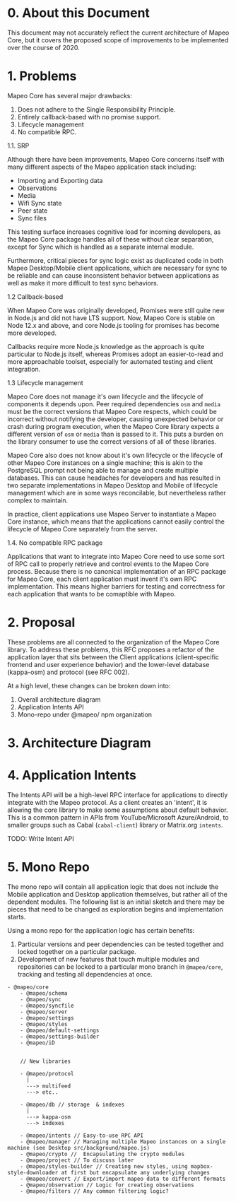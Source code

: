 # 0. About this Document

This document may not accurately reflect the current architecture of 
Mapeo Core, but it covers the proposed scope of improvements to be
implemented over the course of 2020.


# 1. Problems

Mapeo Core has several major drawbacks:

1. Does not adhere to the Single Responsibility Principle.
1. Entirely callback-based with no promise support.
1. Lifecycle management
1. No compatible RPC.

1.1. SRP

Although there have been improvements, Mapeo Core concerns itself with many
different aspects of the Mapeo application stack including:

* Importing and Exporting data
* Observations
* Media
* Wifi Sync state
* Peer state
* Sync files

This testing surface increases cognitive load for incoming developers, as the
Mapeo Core package handles all of these without clear separation, except for
Sync which is handled as a separate internal module. 

Furthermore, critical pieces for sync logic exist as duplicated code in both Mapeo
Desktop/Mobile client applications, which are necessary for sync to be reliable
and can cause inconsistent behavior between applications as well as make it
more difficult to test sync behaviors.

1.2 Callback-based

When Mapeo Core was originally developed, Promises were still quite new in
Node.js and did not have LTS support. Now, Mapeo Core is stable on Node
12.x and above, and core Node.js tooling for promises has become more
developed.

Callbacks require more Node.js knowledge as the approach is quite particular to
Node.js itself, whereas Promises adopt an easier-to-read and more approachable
toolset, especially for automated testing and client integration.

1.3 Lifecycle management

Mapeo Core does not manage it's own lifecycle and the lifecycle of components
it depends upon. Peer required dependencies `osm` and `media` must be the
correct versions that Mapeo Core respects, which could be incorrect without
notifying the developer, causing unexpected behavior or crash during program
execution, when the Mapeo Core library expects a different version of `osm` or
`media` than is passed to it. This puts a burden on the library consumer to use
the correct versions of all of these libraries. 

Mapeo Core also does not know about it's own lifecycle or the lifecycle of
other Mapeo Core instances on a single machine; this is akin to the PostgreSQL
prompt not being able to manage and create multiple databases. This can cause
headaches for developers and has resulted in two separate implementations in
Mapeo Desktop and Mobile of lifecycle management which are in some ways
reconcilable, but nevertheless rather complex to maintain.

In practice, client applications use Mapeo Server to instantiate a Mapeo Core
instance, which means that the applications cannot easily control the lifecycle
of Mapeo Core separately from the server.

1.4. No compatible RPC package

Applications that want to integrate into Mapeo Core need to use some sort of
RPC call to properly retrieve and control events to the Mapeo Core process.
Because there is no canonical implementation of an RPC package for Mapeo Core,
each client application must invent it's own RPC implementation. This means
higher barriers for testing and correctness for each application that wants to
be comaptible with Mapeo.

# 2. Proposal

These problems are all connected to the organization of the Mapeo Core library.
To address these problems, this RFC proposes a refactor of the application
layer that sits between the Client applications (client-specific frontend and user experience behavior) and the lower-level database (kappa-osm) and protocol (see RFC 002).

At a high level, these changes can be broken down into:

1. Overall architecture diagram
1. Application Intents API
1. Mono-repo under @mapeo/ npm organization


# 3. Architecture Diagram

# 4. Application Intents

The Intents API will be a high-level RPC interface for applications to directly
integrate with the Mapeo protocol. As a client creates an 'intent', it is
allowing the core library to make some assumptions about default behavior. This
is a common pattern in APIs from YouTube/Microsoft Azure/Android, to smaller
groups such as Cabal (`cabal-client`) library or Matrix.org `intents`.

TODO: Write Intent API


# 5. Mono Repo 

The mono repo will contain all application logic that does not include the
Mobile application and Desktop application themselves, but rather all of the
dependent modules. The following list is an initial sketch and there may be
pieces that need to be changed as exploration begins and implementation starts.

Using a mono repo for the application logic has certain benefits:

1. Particular versions and peer dependencies can be tested together and locked
   together on a particular package.
2. Development of new features that touch multiple modules and repositories can
   be locked to a particular mono branch in `@mapeo/core`, tracking and testing
   all dependencies at once.

```
- @mapeo/core
    - @mapeo/schema
    - @mapeo/sync
    - @mapeo/syncfile
    - @mapeo/server
    - @mapeo/settings
    - @mapeo/styles
    - @mapeo/default-settings
    - @mapeo/settings-builder
    - @mapeo/iD


    // New libraries

    - @mapeo/protocol
      |
      ---> multifeed
      ---> etc..

    - @mapeo/db // storage  & indexes
      |
      ---> kappa-osm
      ---> indexes

    - @mapeo/intents // Easy-to-use RPC API
    - @mapeo/manager // Managing multiple Mapeo instances on a single machine (see Desktop src/background/mapeo.js)
    - @mapeo/crypto //  Encapsulating the crypto modules
    - @mapeo/project // To discuss later
    - @mapeo/styles-builder // Creating new styles, using mapbox-style-downloader at first but encapsulate any underlying changes 
    - @mapeo/convert // Export/import mapeo data to different formats
    - @mapeo/observation // Logic for creating observations
    - @mapeo/filters // Any common filtering logic?
```
